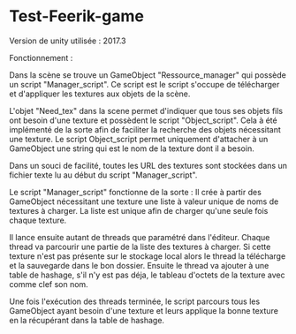 # Test-Feerik-game

Version de unity utilisée : 2017.3

Fonctionnement :

Dans la scène se trouve un GameObject "Ressource_manager" qui possède un script "Manager_script". 
Ce script est le script s'occupe de télécharger et d'appliquer les textures aux objets de la scène.

L'objet "Need_tex" dans la scene permet d'indiquer que tous ses objets fils ont besoin d'une texture et possèdent le script "Object_script".
Cela à été implémenté de la sorte afin de faciliter la recherche des objets nécessitant une texture.
Le script Object_script permet uniquement d'attacher à un GameObject une string qui est le nom de la texture dont il a besoin.

Dans un souci de facilité, toutes les URL des textures sont stockées dans un fichier texte lu au début du script "Manager_script".


Le script "Manager_script" fonctionne de la sorte :
  Il crée à partir des GameObject nécessitant une texture une liste à valeur unique de noms de textures à charger.
  La liste est unique afin de charger qu'une seule fois chaque texture.
  
  Il lance ensuite autant de threads que paramétré dans l'éditeur. Chaque thread va parcourir une partie de la liste des textures à charger.
  Si cette texture n'est pas présente sur le stockage local alors le thread la télécharge et la sauvegarde dans le bon dossier.
  Ensuite le thread va ajouter à une table de hashage, s'il n'y est pas déja, le tableau d'octets de la texture avec comme clef son nom.
  
  Une fois l'exécution des threads terminée, le script parcours tous les GameObject ayant besoin d'une texture et leurs applique la bonne texture
  en la récupérant dans la table de hashage.
